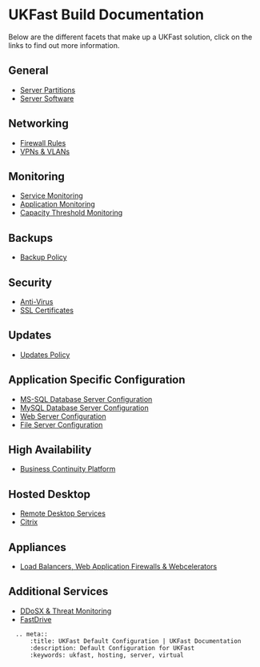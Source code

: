 # UKFast Build Documentation

Below are the different facets that make up a UKFast solution, click on the links to find out more information.
  
## General
- [Server Partitions](partition.md)
- [Server Software](software.md)
  
## Networking
- [Firewall Rules](ukfast_firewall_config.md)
- [VPNs & VLANs](networking.md)
  
## Monitoring
- [Service Monitoring](ukfast_monitoring.md)
- [Application Monitoring](app_monitoring.md)
- [Capacity Threshold Monitoring](ctm.md)

## Backups
- [Backup Policy](ukfast_backups.md)
  
## Security
- [Anti-Virus](anti-virus.md)
- [SSL Certificates](ssl_certificates.md)

## Updates
- [Updates Policy](ukfast_updates.md)

## Application Specific Configuration
- [MS-SQL Database Server Configuration](ukfast_sql_default.md)
- [MySQL Database Server Configuration](mysql_default.md)
- [Web Server Configuration](web_default.md)
- [File Server Configuration](file_default.md)

## High Availability
- [Business Continuity Platform](bcp.md)

## Hosted Desktop
- [Remote Desktop Services](remotedesktop.md)
- [Citrix](citrix.md)

## Appliances
- [Load Balancers, Web Application Firewalls & Webcelerators](appliances.md)

## Additional Services
- [DDoSX & Threat Monitoring](additional_services.md)
- [FastDrive](fastdrive.md)

```eval_rst
  .. meta::
      :title: UKFast Default Configuration | UKFast Documentation
      :description: Default Configuration for UKFast
      :keywords: ukfast, hosting, server, virtual

